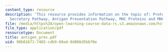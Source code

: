 ```yaml
---
content_type: resource
description: 'This resource provides information on the topic of: Protein Trafficking/The
  Secretory Pathway, Antigen Presentation Pathway, MHC Proteins and MHC Class I Pathway.'
file: /media/https%3A/open-learning-course-data-rc.s3.amazonaws.com/hst-176-cellular-and-molecular-immunology-fall-2005/90b016717465cdb960ad8d806d5bb70e_antigen_pres.pdf
file_type: application/pdf
resourcetype: Document
title: antigen_pres.pdf
uid: 90b01671-7465-cdb9-60ad-8d806d5bb70e
---
```

